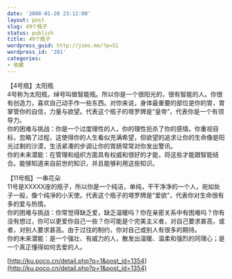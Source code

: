 ```yaml
---
date: '2008-01-20 23:12:00'
layout: post
slug: 49个瓶子
status: publish
title: 49个瓶子
wordpress_guid: http://jsms.me/?p=51
wordpress_id: '281'
categories:
- 收藏
---
```


【4号瓶】太阳瓶  
4号称为太阳瓶，绰号叫做智能瓶。所以你是一个很阳光的，很有智能的人。你很有创造力，喜欢自己动手作一些东西。对你来说，身体最重要的部位是你的胃，胃掌管你的自信，力量与欲望。代表这个瓶子的塔罗牌是“皇帝”，代表你是一个有领导力。  
你的困难与挑战：你是一个过度理性的人，你的理性扼杀了你的感情。你重视目标，忽略了过程，这使得你的人生看似充满希望，但欲望的追求让你的生命像是阳光过剩的沙漠，生活紧凑的步调让你的胃肠常常对你发出警讯。  
你的未来潜能：在管理和组织方面具有权威和很好的才能，将这些才能跟智能结合。能够知道来自前世的知识，并且能够利用这些知识。

【11号瓶】一串花朵  
11号是XXXXX座的瓶子，所以你是一个纯洁，单纯，干干净净的一个人，宛如处子一般，像个纯凈的小天使。代表这个瓶子的塔罗牌是“爱欲”，代表你对生命很有多的爱与热情。  
你的困难与挑战：你常觉得缺乏爱，缺乏温暖吗？你在亲密关系中有困难吗？你有没有想过，你可以更爱你自己一些？你可能是个完美主义者，对自己要求甚高，或者，对别人要求甚高。由于过往的制约，你对自己或别人有很多的期待。  
你的未来潜能：是一个强壮、有威力的人，散发出温暖、温柔和强烈的同理心；是一个真正懂得如何去爱的人。

[http://ku.poco.cn/detail.php?p=1&post_id=1354](http://ku.poco.cn/detail.php?p=1&post_id=1354)
